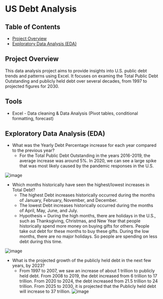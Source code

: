 # US Debt Analysis

## Table of Contents
- [Project Overview](#project-overview)
- [Exploratory Data Analysis (EDA)](#exploratory-data-analysis-(eda))

## Project Overview

This data analysis project aims to provide insights into U.S. public debt trends and patterns using Excel. It focuses on examing the Total Public Debt Outstanding and publicly held debt over several decades, from 1997 to projected figures for 2030.

## Tools
- Excel - Data cleaning & Data Analysis (Pivot tables, conditional formatting, forecast)

## Exploratory Data Analysis (EDA)
- What was the Yearly Debt Percentage increase for each year compared to the previous year?
  - For the Total Public Debt Outstanding in the years 2016-2019, the average increase was around 5%. In 2020, we can see a large spike that was most likely caused by the pandemic responses in the U.S.

![image](https://github.com/user-attachments/assets/bcbd898a-db5a-4f80-8088-be825467375c)


- Which months historically have seen the highest/lowest increases in Total Debt?
  - The highest Debt increases historically occurred during the months of January, February, November, and December.
  - The lowest Debt increases historically occurred during the months of April, May, June, and July.
  - Hypothesis = During the high months, there are holidays in the U.S., such as Thanksgiving, Christmas, and New Year that people historically spend more money on buying gifts for others. People take out debt for these months to buy these gifts. During the low months, there are no major holidays. So people are spending on less debt during this time.

![image](https://github.com/user-attachments/assets/e24c9fcf-6cb5-4e51-a829-0c16b08029ab)

- What is the projected growth of the publicly held debt in the next few years, by 2023?
  - From 1997 to 2007, we saw an increase of about 1 trillion to publicly held debt. From 2008 to 2019, the debt increased from 6 trillion to 17 trillion. From 2020 to 2024, the debt increased from 21.5 trillion to 24 trillion. From 2025 to 2030, it is projected that the Publicly held debt will increase to 37 trillion.
![image](https://github.com/user-attachments/assets/c99c82da-f63a-480f-ab7a-fab4c3c0f0ca)

